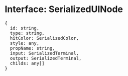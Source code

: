 # Interface: SerializedUINode

<pre>
{
  id: string,
  type: <Ref to="../enums/ui-type">string</Ref>,
  hitColor: <Ref to="./serialized-color">SerializedColor</Ref>,
  style: any,
  propName: string,
  input: <Ref to="./serialized-terminal">SerializedTerminal</Ref>,
  output: <Ref to="./serialized-terminal">SerializedTerminal</Ref>,
  childs: any[]
}
</pre>